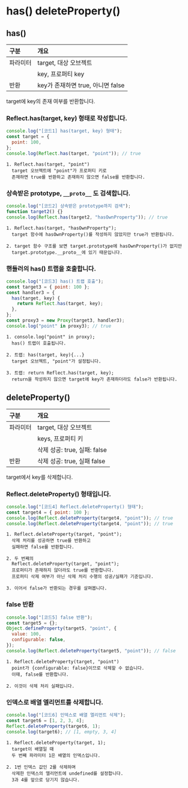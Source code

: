 # has() deleteProperty()

## has()

| 구분     | 개요                              |
| :------- | :-------------------------------- |
| 파라미터 | target, 대상 오브젝트             |
|          | key, 프로퍼티 key                 |
| 반환     | key가 존재하면 true, 아니면 false |

target에 key의 존재 여부를 반환합니다.

### Reflect.has(target, key) 형태로 작성합니다.

```js
console.log("[코드1] has(target, key) 형태");
const target = {
  point: 100,
};
console.log(Reflect.has(target, "point")); // true
```

    1. Reflect.has(target, "point")
      target 오브젝트에 "point"가 프로퍼티 키로
      존재하면 true를 반환하고 존재하지 않으면 false를 반환합니다.

### 상속받은 prototype, `__proto__` 도 검색합니다.

```js
console.log("[코드2] 상속받은 prototype까지 검색");
function target2() {}
console.log(Reflect.has(target2, "hasOwnProperty")); // true
```

    1. Reflect.has(target, "hasOwnProperty");
      target 함수에 hasOwnProperty()를 작성하지 않았지만 true가 반환됩니다.

    2. target 함수 구조를 보면 target.prototype에 hasOwnProperty()가 없지만
      target.prototype.__proto__에 있기 때문입니다.

### 핸들러의 has() 트랩을 호출합니다.

```js
console.log("[코드3] has() 트랩 호출");
const target3 = { point: 100 };
const handler3 = {
  has(target, key) {
    return Reflect.has(target, key);
  },
};
const proxy3 = new Proxy(target3, handler3);
console.log("point" in proxy3); // true
```

    1. console.log("point" in proxy);
      has() 트랩이 호출됩니다.

    2. 트랩: has(target, key){...}
      target 오브젝트, "point"가 설정됩니다.

    3. 트랩: return Reflect.has(target, key);
      return을 작성하지 않으면 target에 key가 존재하더라도 false가 반환됩니다.

## deleteProperty()

| 구분     | 개요                         |
| :------- | :--------------------------- |
| 파라미터 | target, 대상 오브젝트        |
|          | keys, 프로퍼티 키            |
|          | 삭제 성공: true, 실패: false |
| 반환     | 삭제 성공: true, 실패 false  |

target에서 key를 삭제합니다.

### Reflect.deleteProperty() 형태입니다.

```js
console.log("[코드4] Reflect.deleteProperty() 형태");
const target4 = { point: 100 };
console.log(Reflect.deleteProperty(target4, "point")); // true
console.log(Reflect.deleteProperty(target4, "point")); // true
```

    1. Reflect.deleteProperty(target, "point");
      삭제 처리를 성공하면 true를 반환하고
      실패하면 false를 반환합니다.

    2. 두 번째의
      Reflect.deleteProperty(target, "point");
      프로퍼티가 존재하지 않더라도 true를 반환합니다.
      프로퍼티 삭제 여부가 아닌 삭제 처리 수행의 성공/실패가 기준입니다.

    3. 이어서 false가 반환되는 경우를 살펴봅니다.

### false 반환

```js
console.log("[코드5] false 반환");
const target5 = {};
Object.defineProperty(target5, "point", {
  value: 100,
  configurable: false,
});
console.log(Reflect.deleteProperty(target5, "point")); // false
```

    1. Reflect.deleteProperty(target, "point")
      point가 {configurable: false}이므로 삭제할 수 없습니다.
      이때, false를 반환합니다.

    2. 이것이 삭제 처리 실패입니다.

### 인덱스로 배열 엘리먼트를 삭제합니다.

```js
console.log("[코드6] 인덱스로 배열 엘리먼트 삭제");
const target6 = [1, 2, 3, 4];
Reflect.deleteProperty(target6, 1);
console.log(target6); // [1, empty, 3, 4]
```

    1. Reflect.deleteProperty(target, 1);
      target이 배열일 때
      두 번째 파라미터 1은 배열의 인덱스입니다.

    2. 1번 인덱스 값인 2를 삭제하며
      삭제한 인덱스의 엘리먼트에 undefined를 설정합니다.
      3과 4를 앞으로 당기지 않습니다.
